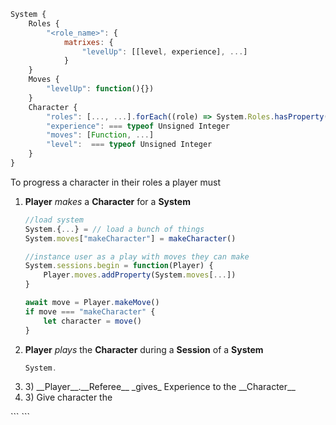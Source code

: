 ```javascript
System {
    Roles {
        "<role_name>": {
            matrixes: {
                "levelUp": [[level, experience], ...]
            }
    }
    Moves {
        "levelUp": function(){})
    }
    Character {
        "roles": [..., ...].forEach((role) => System.Roles.hasProperty(role)),
        "experience": === typeof Unsigned Integer
        "moves": [Function, ...]
        "level":  === typeof Unsigned Integer
    } 
}
```

To progress a character in their roles a player must
<ol>

<li> 

__Player__ _makes_ a __Character__ for a __System__ </br> 

```javascript
//load system
System.{...} = // load a bunch of things
System.moves["makeCharacter"] = makeCharacter()

//instance user as a play with moves they can make
System.sessions.begin = function(Player) {
    Player.moves.addProperty(System.moves[...])
}

await move = Player.makeMove()
if move === "makeCharacter" {
    let character = move()
}
```

<li>

__Player__ _plays_ the __Character__ during a __Session__ of a __System__

```javascript
System.
```

<li>
3) __Player__.__Referee__ _gives_ Experience to the __Character__ 

<li>
3) Give character the 

</ol>
```
```